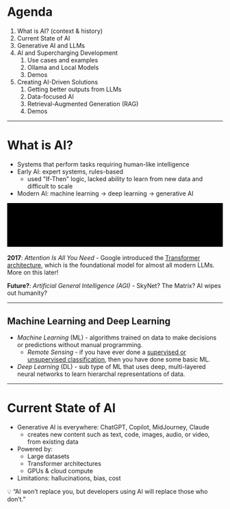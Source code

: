
# Agenda

1. What is AI? (context & history)  
2. Current State of AI  
3. Generative AI and LLMs 
4. AI and Supercharging Development
   1. Use cases and examples
   2. Ollama and Local Models 
   3. Demos
5. Creating AI-Driven Solutions
   1. Getting better outputs from LLMs
   2. Data-focused AI   
   3. Retrieval-Augmented Generation (RAG) 
   4. Demos 
    

---

# What is AI?

- Systems that perform tasks requiring human-like intelligence  
- Early AI: expert systems, rules-based  
  - used "If-Then" logic, lacked ability to learn from new data and difficult to scale 
- Modern AI: machine learning → deep learning → generative AI  

<div v-click>

![ai_timeline](/images/ai_timeline.svg)
</div>

<div v-click>

**2017**: *Attention Is All You Need* - Google introduced the [Transformer architecture](https://proceedings.neurips.cc/paper_files/paper/2017/file/3f5ee243547dee91fbd053c1c4a845aa-Paper.pdf), which is the foundational model for almost all modern LLMs. More on this later!

</div>

<div v-click>

**Future?**: *Artificial General Intelligence (AGI)* - SkyNet? The Matrix? AI wipes out humanity?

</div>

---

## Machine Learning and Deep Learning 

- *Machine Learning* (ML) - algorithms trained on data to make decisions or predictions without manual programming.
  - *Remote Sensing* - if you have ever done a [supervised or unsupervised classification](https://gisgeography.com/supervised-unsupervised-classification-arcgis/), then you have done some basic ML. 
- *Deep Learning* (DL) - sub type of ML that uses deep, multi-layered neural networks to learn hierarchal representations of data.

---


# Current State of AI

- Generative AI is everywhere: ChatGPT, Copilot, MidJourney, Claude  
  - creates new content such as text, code, images, audio, or video, from existing data 
- Powered by:  
  - Large datasets  
  - Transformer architectures  
  - GPUs & cloud compute  
- Limitations: hallucinations, bias, cost  

💡 “AI won’t replace you, but developers using AI will replace those who don’t.”  

